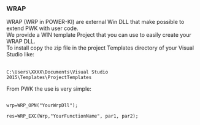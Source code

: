 <h3>WRAP</h3>
WRAP (WRP in POWER-KI) are external Win DLL that make possible to extend PWK with user code.</br>
We provide a WIN template Project that you can use to easily create your WRAP DLL.</br>
To install copy the zip file in the project Templates directory of your Visual Studio like:</br></br>

<code>C:\Users\XXXX\Documents\Visual Studio 2015\Templates\ProjectTemplates</code></br>

From PWK the use is very simple:</br>

<code>
wrp=WRP_OPN("YourWrpDll");<br>
res=WRP_EXC(Wrp,"YourFunctionName", par1, par2);
</code>
